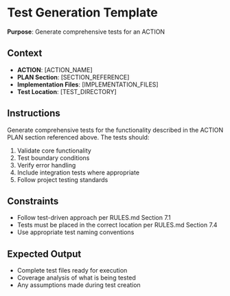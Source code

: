 # Test Generation Template

**Purpose**: Generate comprehensive tests for an ACTION

## Context

- **ACTION**: [ACTION_NAME]
- **PLAN Section**: [SECTION_REFERENCE]
- **Implementation Files**: [IMPLEMENTATION_FILES]
- **Test Location**: [TEST_DIRECTORY]

## Instructions

Generate comprehensive tests for the functionality described in the ACTION PLAN section referenced above. The tests should:

1. Validate core functionality
2. Test boundary conditions
3. Verify error handling
4. Include integration tests where appropriate
5. Follow project testing standards

## Constraints

- Follow test-driven approach per RULES.md Section 7.1
- Tests must be placed in the correct location per RULES.md Section 7.4
- Use appropriate test naming conventions

## Expected Output

- Complete test files ready for execution
- Coverage analysis of what is being tested
- Any assumptions made during test creation